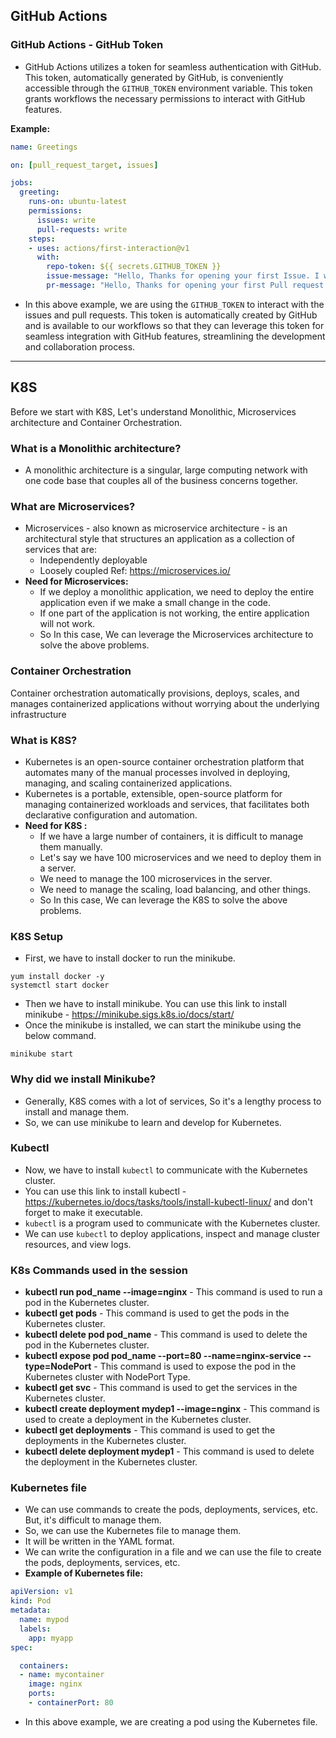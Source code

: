 ## GitHub Actions 

### GitHub Actions - GitHub Token

- GitHub Actions utilizes a token for seamless authentication with GitHub. This token, automatically generated by GitHub, is conveniently accessible through the `GITHUB_TOKEN` environment variable. This token grants workflows the necessary permissions to interact with GitHub features.

**Example:**
```yaml
name: Greetings

on: [pull_request_target, issues]

jobs:
  greeting:
    runs-on: ubuntu-latest
    permissions:
      issues: write
      pull-requests: write
    steps:
    - uses: actions/first-interaction@v1
      with:
        repo-token: ${{ secrets.GITHUB_TOKEN }}
        issue-message: "Hello, Thanks for opening your first Issue. I will review it soon, Thanks"
        pr-message: "Hello, Thanks for opening your first Pull request. I will review it soon, Thanks"
```
- In this above example, we are using the `GITHUB_TOKEN` to interact with the issues and pull requests. This token is automatically created by GitHub and is available to our workflows so that they can leverage this token for seamless integration with GitHub features, streamlining the development and collaboration process.

---

## K8S

Before we start with K8S, Let's understand Monolithic, Microservices architecture and Container Orchestration.

### What is a Monolithic architecture?

- A monolithic architecture is a singular, large computing network with one code base that couples all of the business concerns together.

### What are Microservices?

- Microservices - also known as microservice architecture - is an architectural style that structures an application as a collection of services that are:
    - Independently deployable
    - Loosely coupled
Ref: https://microservices.io/
- **Need for Microservices:**
    - If we deploy a monolithic application, we need to deploy the entire application even if we make a small change in the code.
    - If one part of the application is not working, the entire application will not work.
    - So In this case, We can leverage the Microservices architecture to solve the above problems.

### Container Orchestration

Container orchestration automatically provisions, deploys, scales, and manages containerized applications without worrying about the underlying infrastructure

### What is K8S?

- Kubernetes is an open-source container orchestration platform that automates many of the manual processes involved in deploying, managing, and scaling containerized applications.
- Kubernetes is a portable, extensible, open-source platform for managing containerized workloads and services, that facilitates both declarative configuration and automation.
- **Need for K8S :**
    - If we have a large number of containers, it is difficult to manage them manually.
    - Let's say we have 100 microservices and we need to deploy them in a server.
    - We need to manage the 100 microservices in the server.
    - We need to manage the scaling, load balancing, and other things.
    - So In this case, We can leverage the K8S to solve the above problems.

### K8S Setup

- First, we have to install docker to run the minikube.
```
yum install docker -y
systemctl start docker
```
- Then we have to install minikube. You can use this link to install minikube - https://minikube.sigs.k8s.io/docs/start/
- Once the minikube is installed, we can start the minikube using the below command.
```
minikube start
```

### Why did we install Minikube?

- Generally, K8S comes with a lot of services, So it's a lengthy process to install and manage them.
- So, we can use minikube to learn and develop for Kubernetes.

### Kubectl

- Now, we have to install `kubectl` to communicate with the Kubernetes cluster.
- You can use this link to install kubectl - https://kubernetes.io/docs/tasks/tools/install-kubectl-linux/ and don't forget to make it executable.
- `kubectl` is a program used to communicate with the Kubernetes cluster.
- We can use `kubectl` to deploy applications, inspect and manage cluster resources, and view logs.

### K8s Commands used in the session

- **kubectl run pod_name --image=nginx** - This command is used to run a pod in the Kubernetes cluster.
- **kubectl get pods** - This command is used to get the pods in the Kubernetes cluster.
- **kubectl delete pod pod_name** - This command is used to delete the pod in the Kubernetes cluster.
- **kubectl expose pod pod_name --port=80 --name=nginx-service --type=NodePort** - This command is used to expose the pod in the Kubernetes cluster with NodePort Type.
- **kubectl get svc** - This command is used to get the services in the Kubernetes cluster.
- **kubectl create deployment mydep1 --image=nginx** - This command is used to create a deployment in the Kubernetes cluster.
- **kubectl get deployments** - This command is used to get the deployments in the Kubernetes cluster.
- **kubectl delete deployment mydep1** - This command is used to delete the deployment in the Kubernetes cluster.

### Kubernetes file

- We can use commands to create the pods, deployments, services, etc. But, it's difficult to manage them.
- So, we can use the Kubernetes file to manage them.
- It will be written in the YAML format.
- We can write the configuration in a file and we can use the file to create the pods, deployments, services, etc.
- **Example of Kubernetes file:**
```yaml
apiVersion: v1
kind: Pod
metadata:
  name: mypod
  labels:
    app: myapp
spec:

  containers:
  - name: mycontainer
    image: nginx
    ports:
    - containerPort: 80
```
- In this above example, we are creating a pod using the Kubernetes file.
